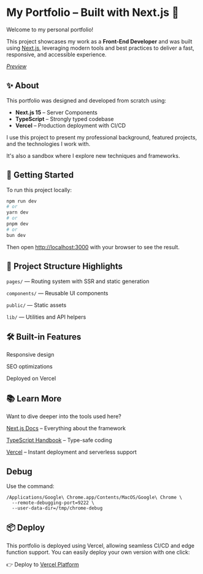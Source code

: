 # My Portfolio – Built with Next.js 🚀

Welcome to my personal portfolio!

This project showcases my work as a **Front-End Developer** and was built using [Next.js](https://nextjs.org), leveraging modern tools and best practices to deliver a fast, responsive, and accessible experience.

_[Preview](https://giovanni-mota-portfolio.vercel.app/)_

## ✨ About

This portfolio was designed and developed from scratch using:

- **Next.js 15** – Server Components
- **TypeScript** – Strongly typed codebase
- **Vercel** – Production deployment with CI/CD

I use this project to present my professional background, featured projects, and the technologies I work with.

It's also a sandbox where I explore new techniques and frameworks.

## 🚀 Getting Started

To run this project locally:

```bash
npm run dev
# or
yarn dev
# or
pnpm dev
# or
bun dev
```

Then open [http://localhost:3000](http://localhost:3000) with your browser to see the result.

## 📁 Project Structure Highlights

`pages/` — Routing system with SSR and static generation

`components/` — Reusable UI components

`public/` — Static assets

`lib/` — Utilities and API helpers

## 🛠️ Built-in Features

Responsive design

SEO optimizations

Deployed on Vercel

## 📚 Learn More

Want to dive deeper into the tools used here?

[Next.js Docs](https://nextjs.org/docs) – Everything about the framework

[TypeScript Handbook](https://www.typescriptlang.org/docs/handbook/intro.html) – Type-safe coding

[Vercel](https://vercel.com/new?utm_medium=default-template&filter=next.js&utm_source=create-next-app&utm_campaign=create-next-app-readme) – Instant deployment and serverless support

## Debug

Use the command:

```
/Applications/Google\ Chrome.app/Contents/MacOS/Google\ Chrome \
  --remote-debugging-port=9222 \
  --user-data-dir=/tmp/chrome-debug
```

## 📦 Deploy

This portfolio is deployed using Vercel, allowing seamless CI/CD and edge function support. You can easily deploy your own version with one click:

👉 Deploy to [Vercel Platform](https://vercel.com/new?utm_medium=default-template&filter=next.js&utm_source=create-next-app&utm_campaign=create-next-app-readme)
